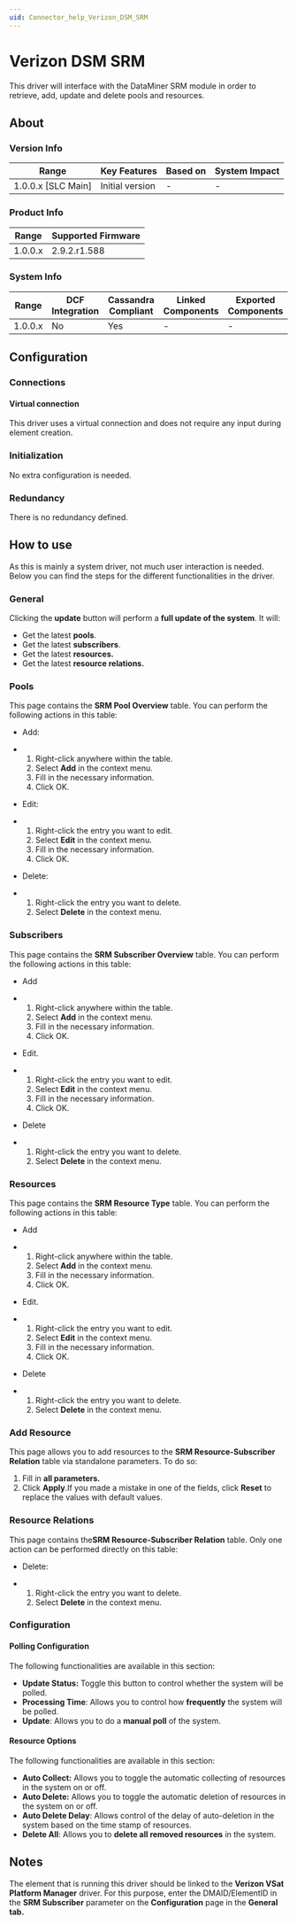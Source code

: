 ```yaml
---
uid: Connector_help_Verizon_DSM_SRM
---
```


# Verizon DSM SRM

This driver will interface with the DataMiner SRM module in order to retrieve, add, update and delete pools and resources.

## About

### Version Info

| **Range**            | **Key Features** | **Based on** | **System Impact** |
|----------------------|------------------|--------------|-------------------|
| 1.0.0.x \[SLC Main\] | Initial version  | \-           | \-                |

### Product Info

| **Range** | **Supported Firmware** |
|-----------|------------------------|
| 1.0.0.x   | 2.9.2.r1.588           |

### System Info

| **Range** | **DCF Integration** | **Cassandra Compliant** | **Linked Components** | **Exported Components** |
|-----------|---------------------|-------------------------|-----------------------|-------------------------|
| 1.0.0.x   | No                  | Yes                     | \-                    | \-                      |

## Configuration

### Connections

#### Virtual connection

This driver uses a virtual connection and does not require any input during element creation.

### Initialization

No extra configuration is needed.

### Redundancy

There is no redundancy defined.

## How to use

As this is mainly a system driver, not much user interaction is needed. Below you can find the steps for the different functionalities in the driver.

### General

Clicking the **update** button will perform a **full update of the system**. It will:

- Get the latest **pools**.
- Get the latest **subscribers**.
- Get the latest **resources.**
- Get the latest **resource relations.**

### Pools

This page contains the **SRM Pool Overview** table. You can perform the following actions in this table:

- Add:

- 1.  Right-click anywhere within the table.
  2.  Select **Add** in the context menu.
  3.  Fill in the necessary information.
  4.  Click OK.

- Edit:

- 1.  Right-click the entry you want to edit.
  2.  Select **Edit** in the context menu.
  3.  Fill in the necessary information.
  4.  Click OK.

- Delete:

- 1.  Right-click the entry you want to delete.
  2.  Select **Delete** in the context menu.

### Subscribers

This page contains the **SRM Subscriber Overview** table. You can perform the following actions in this table:

- Add

- 1.  Right-click anywhere within the table.
  2.  Select **Add** in the context menu.
  3.  Fill in the necessary information.
  4.  Click OK.

- Edit.

- 1.  Right-click the entry you want to edit.
  2.  Select **Edit** in the context menu.
  3.  Fill in the necessary information.
  4.  Click OK.

- Delete

- 1.  Right-click the entry you want to delete.
  2.  Select **Delete** in the context menu.

### Resources

This page contains the **SRM Resource Type** table. You can perform the following actions in this table:

- Add

- 1.  Right-click anywhere within the table.
  2.  Select **Add** in the context menu.
  3.  Fill in the necessary information.
  4.  Click OK.

- Edit.

- 1.  Right-click the entry you want to edit.
  2.  Select **Edit** in the context menu.
  3.  Fill in the necessary information.
  4.  Click OK.

- Delete

- 1.  Right-click the entry you want to delete.
  2.  Select **Delete** in the context menu.

### Add Resource

This page allows you to add resources to the **SRM Resource-Subscriber Relation** table via standalone parameters. To do so:

1.  Fill in **all parameters.**
2.  Click **Apply**.If you made a mistake in one of the fields, click **Reset** to replace the values with default values.

### Resource Relations

This page contains the**SRM Resource-Subscriber Relation** table. Only one action can be performed directly on this table:

- Delete:

- 1.  Right-click the entry you want to delete.
  2.  Select **Delete** in the context menu.

### Configuration

#### Polling Configuration

The following functionalities are available in this section:

- **Update Status:** Toggle this button to control whether the system will be polled.
- **Processing Time**: Allows you to control how **frequently** the system will be polled.
- **Update**: Allows you to do a **manual poll** of the system.

#### Resource Options

The following functionalities are available in this section:

- **Auto Collect:** Allows you to toggle the automatic collecting of resources in the system on or off.
- **Auto Delete:** Allows you to toggle the automatic deletion of resources in the system on or off.
- **Auto Delete Delay**: Allows control of the delay of auto-deletion in the system based on the time stamp of resources.
- **Delete All**: Allows you to **delete all removed resources** in the system.

## Notes

The element that is running this driver should be linked to the **Verizon VSat Platform Manager** driver. For this purpose, enter the DMAID/ElementID in the **SRM Subscriber** parameter on the **Configuration** page in the **General tab.**
